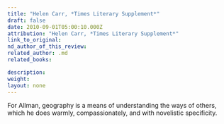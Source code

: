 ```yaml
---
title: "Helen Carr, *Times Literary Supplement*"
draft: false
date: 2010-09-01T05:00:10.000Z
attribution: "Helen Carr, *Times Literary Supplement*"
link_to_original:
nd_author_of_this_review:
related_author: .md
related_books:

description:
weight:
layout: none
---
```

For Allman, geography is a means of understanding the ways of others, which he does warmly, compassionately, and with novelistic specificity.

